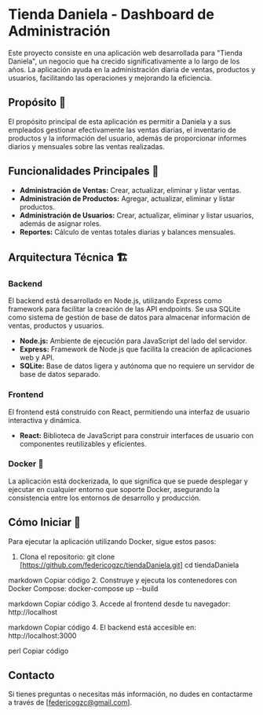 # Tienda Daniela - Dashboard de Administración

Este proyecto consiste en una aplicación web desarrollada para "Tienda Daniela", un negocio que ha crecido significativamente a lo largo de los años. La aplicación ayuda en la administración diaria de ventas, productos y usuarios, facilitando las operaciones y mejorando la eficiencia.

## Propósito 🎯

El propósito principal de esta aplicación es permitir a Daniela y a sus empleados gestionar efectivamente las ventas diarias, el inventario de productos y la información del usuario, además de proporcionar informes diarios y mensuales sobre las ventas realizadas.

## Funcionalidades Principales 🚀

- **Administración de Ventas:** Crear, actualizar, eliminar y listar ventas.
- **Administración de Productos:** Agregar, actualizar, eliminar y listar productos.
- **Administración de Usuarios:** Crear, actualizar, eliminar y listar usuarios, además de asignar roles.
- **Reportes:** Cálculo de ventas totales diarias y balances mensuales.

## Arquitectura Técnica 🏗️

### Backend

El backend está desarrollado en Node.js, utilizando Express como framework para facilitar la creación de las API endpoints. Se usa SQLite como sistema de gestión de base de datos para almacenar información de ventas, productos y usuarios.

- **Node.js:** Ambiente de ejecución para JavaScript del lado del servidor.
- **Express:** Framework de Node.js que facilita la creación de aplicaciones web y API.
- **SQLite:** Base de datos ligera y autónoma que no requiere un servidor de base de datos separado.

### Frontend

El frontend está construido con React, permitiendo una interfaz de usuario interactiva y dinámica.

- **React:** Biblioteca de JavaScript para construir interfaces de usuario con componentes reutilizables y eficientes.

### Docker 🐳

La aplicación está dockerizada, lo que significa que se puede desplegar y ejecutar en cualquier entorno que soporte Docker, asegurando la consistencia entre los entornos de desarrollo y producción.

## Cómo Iniciar 🚀

Para ejecutar la aplicación utilizando Docker, sigue estos pasos:

1. Clona el repositorio:
git clone [https://github.com/federicogzc/tiendaDaniela.git]
cd tiendaDaniela

markdown
Copiar código
2. Construye y ejecuta los contenedores con Docker Compose:
docker-compose up --build

markdown
Copiar código
3. Accede al frontend desde tu navegador:
http://localhost

markdown
Copiar código
4. El backend está accesible en:
http://localhost:3000

perl
Copiar código

## Contacto

Si tienes preguntas o necesitas más información, no dudes en contactarme a través de [federicogzc@gmail.com].

